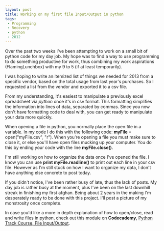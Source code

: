 ```yaml
---
layout: post
title: Working on my first file Input/Output in python
tags:
 - Programming
 - Recovery
 - python
 - 2012
---
```


Over the past two weeks I've been attempting to work on a small bit of python code for my day job.  My hope was to find a way to use programming to do something productive for work, thus combining my work aspirations (FlamingLunchbox) with my 9 to 5 (if at least temporarily).

I was hoping to write an itemized list of things we needed for 2013 from a specific vendor, based on the total usage from last year's purchases.  So I requested a list from the vendor and exported it to a csv file.  

From my understanding, it's easiest to manipulate a previously excel spreadsheet via *python* once it's in csv format.  This formatting simplifies the information into lines of data, separated by commas.  Since you now don't have formatting code to deal with, you can get ready to manipulate your data more quickly.

When opening a file in python, you normally place the open file in a variable.  In my code I do this with the following code: **myFile** = open("myFile.csv", "r").  When you're opening a file you must make sure to close it, or else you'll have open files mucking up your computer.  You do this by ending your code with the line **myFile.close()**.

I'm still working on how to organize the data once I've opened the file.  I know you can use **print myFile.readline()** to print out each line in your csv file.  However as I'm still stuck on how I want to organize my data, I don't have anything else concrete to post today.

If you didn't notice, I've been rather busy of late, thus the lack of posts.  My day job is rather busy at the moment, plus I've been on the last downhill streak in finishing my first afghan.  Being about 2 years in the making I'm desperately ready to be done with this project.  I'll post a picture of my monstrosity once complete. 

In case you'd like a more in depth explanation of how to open/close, read and write files in python, check out this module on **Codecademy**, [Python Track Course, File Input/Output](http://www.codecademy.com/courses/python-intermediate-en-OGNHh).  


    

